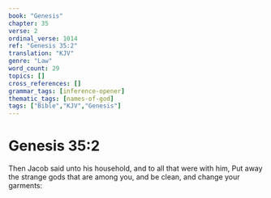 ```yaml
---
book: "Genesis"
chapter: 35
verse: 2
ordinal_verse: 1014
ref: "Genesis 35:2"
translation: "KJV"
genre: "Law"
word_count: 29
topics: []
cross_references: []
grammar_tags: [inference-opener]
thematic_tags: [names-of-god]
tags: ["Bible","KJV","Genesis"]
---
```


# Genesis 35:2

Then Jacob said unto his household, and to all that were with him, Put away the strange gods that are among you, and be clean, and change your garments:
